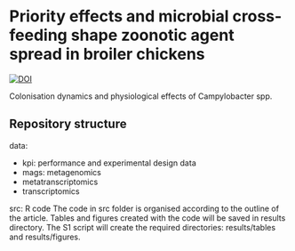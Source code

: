 # Priority effects and microbial cross-feeding shape zoonotic agent spread in broiler chickens

[![DOI](https://zenodo.org/badge/703405716.svg)](https://zenodo.org/badge/latestdoi/703405716)

Colonisation dynamics and physiological effects of Campylobacter spp.


## Repository structure
data:
- kpi: performance and experimental design data
- mags: metagenomics
- metatranscriptomics
- transcriptomics

src: R code
The code in src folder is organised according to the outline of the article. 
Tables and figures created with the code will be saved in results directory. The S1 script will create the required directories: results/tables and results/figures.
